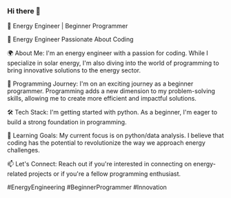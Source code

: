 ### Hi there 👋

👋 Energy Engineer | Beginner Programmer

🔌 Energy Engineer Passionate About Coding

🌍 About Me:
I'm an energy engineer with a passion for coding. While I specialize in solar energy, I'm also diving into the world of programming to bring innovative solutions to the energy sector.

🚀 Programming Journey:
I'm on an exciting journey as a beginner programmer. Programming adds a new dimension to my problem-solving skills, allowing me to create more efficient and impactful solutions.

🛠️ Tech Stack:
I'm getting started with python. As a beginner, I'm eager to build a strong foundation in programming.

🌱 Learning Goals:
My current focus is on python/data analysis. I believe that coding has the potential to revolutionize the way we approach energy challenges.

📫 Let's Connect:
Reach out if you're interested in connecting on energy-related projects or if you're a fellow programming enthusiast.

#EnergyEngineering #BeginnerProgrammer #Innovation
